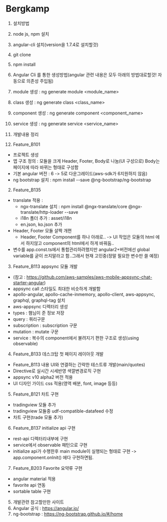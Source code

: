 # Bergkamp

1. 설치방법
 1. node js, npm 설치
 2. angular-cli 설치(version을 1.7.4로 설치할것)
 3. git clone
 4. npm install

2. Angular Cli 를 통한 생성방법(angular 관련 내용은 모두 아래의 방법대로할것! 자동으로 의존성 주입됨)
 1. module 생성 : ng generate module <module_name>
 2. class 생성 : ng generate class <class_name>
 3. component 생성 : ng generate component <component_name>
 4. service 생성 : ng generate service <service_name>

4. 개발내용 정리
 1. Feature_B101
  - 프로젝트 생성
  - 앱 구조 정의 : 모듈을 크게 Header, Footer, Body로 나눔(UI 구성으로) Body는 페이지에 따라 바뀌는 형태로 구성함
  - 기본 angular 버전 : 6 -> 5로 다운그레이드(aws-sdk가 6지원하지 않음)
  - ng bootstrap 설치 : npm install --save @ng-bootstrap/ng-bootstrap
 2. Feature_B135
  - translate 적용 :
    - ngx-translate 설치 : npm install @ngx-translate/core @ngx-translate/http-loader --save
    - i18n 폴더 추가 : asset/i18n
    - en.json, ko.json 추가
  - Header, Footer 모듈 살짝 개편
    - Header, Footer Component를 하나 아래로.. -> UI 작업은 모듈의 html 에서 하지않고 component의 html에서 하게 바꿔둠..
  - 변수를 app.const.ts에서 통합관리하려했지만 angular2+버전에선 global variable를 굳이 쓰지말라고 함..그래서 현재 고민중(정말 필요한 변수만 쓸 예정)
 3. Feature_B113 appsync 모듈 개발
  - (참고 : https://github.com/aws-samples/aws-mobile-appsync-chat-starter-angular)
  - appsync call 스타일도 최대한 비슷하게 개발함
  - apollo-angular, apollo-cache-inmemory, apollo-client, aws-appsync, graphql, graphql-tag 설치
  - aws-appsync 디렉터리 생성
   - types : 햄님이 준 정보 저장
   - query : 쿼리구문
   - subscription : subscription 구문
   - mutation : mutate 구문
   - service : 복수의 component에서 불려지기 편한 구조로 생성(using observable)
  4. Feature_B133 데스크탑 첫 페이지 레이아웃 개발
   - Feature_B113 내용 UI와 연결하는 간략한 테스트류 개발(main/quotes)
   - Directive로 실시간 시세반영 색깔변경로직 구현
   - appsync v10 alpha2 버전 적용
   - UI 디자인 가이드 css 적용(영역 배분, font, image 등등)
  5. Feature_B121 차트 구현
   - tradingview 모듈 추가
   - tradingview 모듈중 udf-compatible-datafeed 수정
   - 차트 구현(trade 모듈 추가)
  6. Feature_B137 initialize api 구현
   - rest-api 디렉터리내부에 구현
   - service에서 observable 패턴으로 구현
   - initialize api가 수행한후 main module이 실행되는 형태로 구현 -> app.component.onInit() 에다 구현하면됨.
  7. Feature_B203 Favorite 요약류 구현
   - angular material 적용
   - favorite api 연동
   - sortable table 구현

5. 개발관련 참고할만한 사이트
 1. Angular 공식 :  https://angular.io/
 2. ng-bootstrap : https://ng-bootstrap.github.io/#/home
